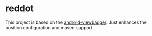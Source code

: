 # reddot
This project is based on the [android-viewbadger](https://github.com/jgilfelt/android-viewbadger). Just enhances the position configuration and maven support.
